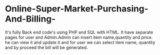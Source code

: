 # Online-Super-Market-Purchasing-And-Billing-
It's fully Back end code's using PHP  and SQL with HTML.
It have separate pages for user and Admin.Admin can insert item name,quantity and price.
he can view it and update it and for user we can select item name, quantity and by proceed the bill will be generated.
